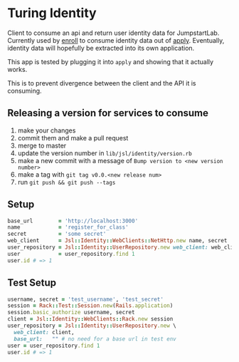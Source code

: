 # Turing Identity

Client to consume an api and return user identity data for JumpstartLab.
Currently used by [enroll](https://github.com/turingschool/enroll)
to consume identity data out of [apply](https://github.com/turingschool/apply).
Eventually, identity data will hopefully be extracted into its own application.

This app is tested by plugging it into `apply` and showing that it actually works.

This is to prevent divergence between the client and the API it is consuming.

## Releasing a version for services to consume

1. make your changes
1. commit them and make a pull request
1. merge to master
1. update the version number in `lib/jsl/identity/version.rb`
1. make a new commit with a message of `Bump version to <new version number>`
1. make a tag with `git tag v0.0.<new release num>`
1. run `git push && git push --tags`

## Setup

```ruby
base_url        = 'http://localhost:3000'
name            = 'register_for_class'
secret          = 'some secret'
web_client      = Jsl::Identity::WebClients::NetHttp.new name, secret
user_repository = Jsl::Identity::UserRepository.new web_client: web_client, base_url:  base_url
user            = user_repository.find 1
user.id # => 1
```

## Test Setup

```ruby
username, secret = 'test_username', 'test_secret'
session = Rack::Test::Session.new(Rails.application)
session.basic_authorize username, secret
client = Jsl::Identity::WebClients::Rack.new session
user_repository = Jsl::Identity::UserRepository.new \
  web_client: client,
  base_url:   "" # no need for a base url in test env
user = user_repository.find 1
user.id # => 1
```
